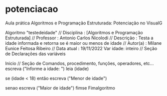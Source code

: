 # potenciacao
Aula prática Algoritmos e Programação Estruturada: Potenciação no VisualG

Algoritmo "testedeidade"
// Disciplina   : [Algoritmos e Programação Estruturada]
// Professor   : Antonio Carlos Nicolodi 
// Descrição   : Testa a idade informada e retorna se é maior ou menos de idade
// Autor(a)    : Milane Eunice Feitosa Ribeiro
// Data atual  : 19/11/2022
Var idade: inteiro
// Seção de Declarações das variáveis 

Inicio
// Seção de Comandos, procedimento, funções, operadores, etc... 
escreva ("Informe a idade: ")
leia (idade)

se (idade < 18) então
escreva ("Menor de idade")

senao
escreva ("Maior de idade")
fimse
Fimalgoritmo
